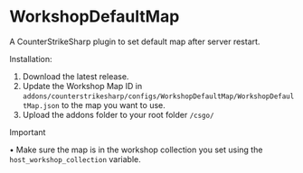 # WorkshopDefaultMap
A CounterStrikeSharp plugin to set default map after server restart.

Installation:
1) Download the latest release. 
2) Update the Workshop Map ID in `addons/counterstrikesharp/configs/WorkshopDefaultMap/WorkshopDefaultMap.json` to the map you want to use.
3) Upload the addons folder to your root folder `/csgo/`

> [!IMPORTANT]
> • Make sure the map is in the workshop collection you set using the `host_workshop_collection` variable.
